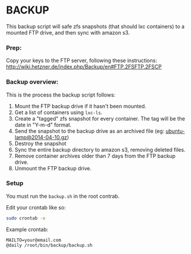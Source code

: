 # BACKUP

This backup script will safe zfs snapshots (that should lxc containers) to a mounted FTP drive, and then
sync with amazon s3.

### Prep:

Copy your keys to the FTP server, following these instructions: http://wiki.hetzner.de/index.php/Backup/en#FTP.2FSFTP.2FSCP

### Backup overview:

This is the process the backup script follows:

1. Mount the FTP backup drive if it hasn't been mounted.
1. Get a list of containers using `lxc-ls`.
2. Create a "tagged" zfs snapshot for every container. The tag will be the date in "Y-m-d" format.
3. Send the snapshot to the backup drive as an archived file (eg: ubuntu-lamp@2014-04-10.gz)
4. Destroy the snapshot
5. Sync the entire backup directory to amazon s3, removing deleted files.
6. Remove container archives older than 7 days from the FTP backup drive.
7. Unmount the FTP backup drive.

### Setup

You must run the `backup.sh` in the root contrab. 

Edit your crontab like so:

```bash
sudo crontab -e
```

Example crontab:

```
MAILTO=your@email.com
@daily /root/bin/backup/backup.sh
```


